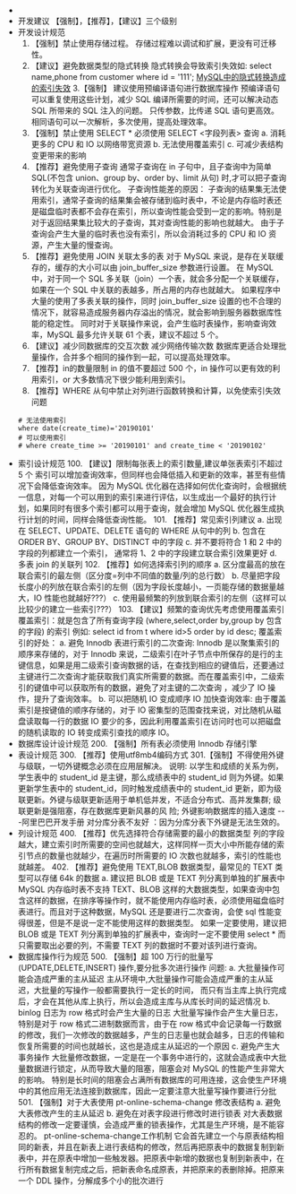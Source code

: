 -
- 开发建议
  【强制】，【推荐】，【建议】三个级别
- 开发设计规范
  1. 【强制】禁止使用存储过程。
  存储过程难以调试和扩展，更没有可迁移性。
  2. 【建议】避免数据类型的隐式转换
  隐式转换会导致索引失效如: select name,phone from customer where id = '111';
  [MySQL中的隐式转换造成的索引失效](https://javaguide.cn/database/mysql/index-invalidation-caused-by-implicit-conversion.html#%E5%89%8D%E8%A8%80)
  3.【强制】 建议使用预编译语句进行数据库操作
  预编译语句可以重复使用这些计划，减少 SQL 编译所需要的时间，还可以解决动态 SQL 所带来的 SQL 注入的问题。
  只传参数，比传递 SQL 语句更高效。
  相同语句可以一次解析，多次使用，提高处理效率。
  4. 【强制】禁止使用 SELECT * 必须使用 SELECT <字段列表> 查询
  a. 消耗更多的 CPU 和 IO 以网络带宽资源
  b. 无法使用覆盖索引
  c. 可减少表结构变更带来的影响
  5. 【推荐】避免使用子查询
  通常子查询在 in 子句中，且子查询中为简单 SQL(不包含 union、group by、order by、limit 从句) 时,才可以把子查询转化为关联查询进行优化。
  子查询性能差的原因：
  子查询的结果集无法使用索引，通常子查询的结果集会被存储到临时表中，不论是内存临时表还是磁盘临时表都不会存在索引，所以查询性能会受到一定的影响。特别是对于返回结果集比较大的子查询，其对查询性能的影响也就越大。
  由于子查询会产生大量的临时表也没有索引，所以会消耗过多的 CPU 和 IO 资源，产生大量的慢查询。
  6. 【推荐】避免使用 JOIN 关联太多的表
  对于 MySQL 来说，是存在关联缓存的，缓存的大小可以由 join_buffer_size 参数进行设置。
  在 MySQL 中，对于同一个 SQL 多关联（join）一个表，就会多分配一个关联缓存，如果在一个 SQL 中关联的表越多，所占用的内存也就越大。
  如果程序中大量的使用了多表关联的操作，同时 join_buffer_size 设置的也不合理的情况下，就容易造成服务器内存溢出的情况，就会影响到服务器数据库性能的稳定性。
  同时对于关联操作来说，会产生临时表操作，影响查询效率，MySQL 最多允许关联 61 个表，建议不超过 5 个。
  7. 【建议】减少同数据库的交互次数
  减少网络传输次数
  数据库更适合处理批量操作，合并多个相同的操作到一起，可以提高处理效率。
  8. 【推荐】in的数量限制
  in 的值不要超过 500 个，in 操作可以更有效的利用索引，or 大多数情况下很少能利用到索引。
  9. 【推荐】WHERE 从句中禁止对列进行函数转换和计算，以免使索引失效问题
  ```
  # 无法使用索引
  where date(create_time)='20190101'
  # 可以使用索引
  # where create_time >= '20190101' and create_time < '20190102'
  ```
- 索引设计规范
  100. 【建议】限制每张表上的索引数量,建议单张表索引不超过 5 个
  索引可以增加查询效率，但同样也会降低插入和更新的效率，甚至有些情况下会降低查询效率。
  因为 MySQL 优化器在选择如何优化查询时，会根据统一信息，对每一个可以用到的索引来进行评估，以生成出一个最好的执行计划，如果同时有很多个索引都可以用于查询，就会增加 MySQL 优化器生成执行计划的时间，同样会降低查询性能。
  101. 【推荐】常见索引列建议
  a. 出现在 SELECT、UPDATE、DELETE 语句的 WHERE 从句中的列
  b. 包含在 ORDER BY、GROUP BY、DISTINCT 中的字段
  c. 并不要将符合 1 和 2 中的字段的列都建立一个索引， 通常将 1、2 中的字段建立联合索引效果更好
  d. 多表 join 的关联列
  102. 【推荐】如何选择索引列的顺序
  a. 区分度最高的放在联合索引的最左侧（区分度=列中不同值的数量/列的总行数）
  b. 尽量把字段长度小的列放在联合索引的左侧（因为字段长度越小，一页能存储的数据量越大，IO 性能也就越好???）
  c. 使用最频繁的列放到联合索引的左侧（这样可以比较少的建立一些索引???）
  103. 【建议】频繁的查询优先考虑使用覆盖索引
  覆盖索引：就是包含了所有查询字段 (where,select,order by,group by 包含的字段) 的索引
  例如: select id from t where id>5 order by id desc;
  覆盖索引的好处：
  a. 避免 Innodb 表进行索引的二次查询: Innodb 是以聚集索引的顺序来存储的，对于 Innodb 来说，二级索引在叶子节点中所保存的是行的主键信息，如果是用二级索引查询数据的话，在查找到相应的键值后，还要通过主键进行二次查询才能获取我们真实所需要的数据。而在覆盖索引中，二级索引的键值中可以获取所有的数据，避免了对主键的二次查询 ，减少了 IO 操作，提升了查询效率。
  b. 可以把随机 IO 变成顺序 IO 加快查询效率: 由于覆盖索引是按键值的顺序存储的，对于 IO 密集型的范围查找来说，对比随机从磁盘读取每一行的数据 IO 要少的多，因此利用覆盖索引在访问时也可以把磁盘的随机读取的 IO 转变成索引查找的顺序 IO。
- 数据库设计设计规范
  200. 【强制】所有表必须使用 Innodb 存储引擎
- 表设计规范
  300. 【推荐】使用utf8mb4编码方式
  301.【强制】不得使用外键与级联，一切外键概念必须在应用层解决。
  说明: 以学生和成绩的关系为例，学生表中的 student_id 是主键，那么成绩表中的 student_id 则为外键。如果更新学生表中的 student_id，同时触发成绩表中的 student_id 更新，即为级联更新。外键与级联更新适用于单机低并发，不适合分布式、高并发集群; 级联更新是强阻塞，存在数据库更新风暴的风 险; 外键影响数据库的插入速度
  ---阿里巴巴开发手册
  对分库分表不友好 ：因为分库分表下外键是无法生效的。
- 列设计规范
  400. 【推荐】优先选择符合存储需要的最小的数据类型
  列的字段越大，建立索引时所需要的空间也就越大，这样同样一页大小中所能存储的索引节点的数量也就越少，在遍历时所需要的 IO 次数也就越多，索引的性能也就越差。
  402. 【推荐】避免使用 TEXT,BLOB 数据类型，最常见的 TEXT 类型可以存储 64k 的数据
  a. 建议把 BLOB 或是 TEXT 列分离到单独的扩展表中
  MySQL 内存临时表不支持 TEXT、BLOB 这样的大数据类型，如果查询中包含这样的数据，在排序等操作时，就不能使用内存临时表，必须使用磁盘临时表进行。而且对于这种数据，MySQL 还是要进行二次查询，会使 sql 性能变得很差，但是不是说一定不能使用这样的数据类型。
  如果一定要使用，建议把 BLOB 或是 TEXT 列分离到单独的扩展表中，查询时一定不要使用 select * 而只需要取出必要的列，不需要 TEXT 列的数据时不要对该列进行查询。
- 数据库操作行为规范
  500. 【强制】超 100 万行的批量写 (UPDATE,DELETE,INSERT) 操作,要分批多次进行操作
  问题:
  a. 大批量操作可能会造成严重的主从延迟
  主从环境中,大批量操作可能会造成严重的主从延迟，大批量的写操作一般都需要执行一定长的时间， 而只有当主库上执行完成后，才会在其他从库上执行，所以会造成主库与从库长时间的延迟情况
  b. binlog 日志为 row 格式时会产生大量的日志
  大批量写操作会产生大量日志，特别是对于 row 格式二进制数据而言，由于在 row 格式中会记录每一行数据的修改，我们一次修改的数据越多，产生的日志量也就会越多，日志的传输和恢复所需要的时间也就越长，这也是造成主从延迟的一个原因
  c. 避免产生大事务操作
  大批量修改数据，一定是在一个事务中进行的，这就会造成表中大批量数据进行锁定，从而导致大量的阻塞，阻塞会对 MySQL 的性能产生非常大的影响。
  特别是长时间的阻塞会占满所有数据库的可用连接，这会使生产环境中的其他应用无法连接到数据库，因此一定要注意大批量写操作要进行分批
  501. 【强制】对于大表使用 pt-online-schema-change 修改表结构
  a. 避免大表修改产生的主从延迟
  b. 避免在对表字段进行修改时进行锁表
  对大表数据结构的修改一定要谨慎，会造成严重的锁表操作，尤其是生产环境，是不能容忍的。
  pt-online-schema-change工作机制 它会首先建立一个与原表结构相同的新表，并且在新表上进行表结构的修改，然后再把原表中的数据复制到新表中，并在原表中增加一些触发器。把原表中新增的数据也复制到新表中，在行所有数据复制完成之后，把新表命名成原表，并把原来的表删除掉。把原来一个 DDL 操作，分解成多个小的批次进行